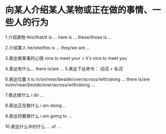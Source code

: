 # 向某人介绍某人某物或正在做的事情、一些人的行为

1.介绍某物
  this/that/it is ...
  here is ...
  these/those is ...

2.介绍某人
  he/she/this is ...
  they/we are ...

3.表达做某事的心情
  nice to meet your = it's nice to meet you

4.表达有什么...
  there is/are ...
5.表达下达命令：
  动词 + 名词

6.表达位置
  it is in/on/near/beside/over/across/with/along ...
  there is/are in/on/near/beside/over/across/with/along ...

7.表达做什么
  i do ...

8.表达正在做什么
  i am doing ..

9.表达将要做什么
  i am going to ...

10.表达什么中的什么
  ... of ...
